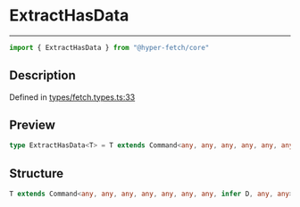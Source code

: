 

# ExtractHasData

<div class="api-docs__separator" data-reactroot="">

---

</div><div class="api-docs__import" data-reactroot="">

```ts
import { ExtractHasData } from "@hyper-fetch/core"
```

</div><div class="api-docs__section">

## Description

</div><div class="api-docs__description"><span class="api-docs__do-not-parse">



</span></div><p class="api-docs__definition">

Defined in [types/fetch.types.ts:33](https://github.com/BetterTyped/hyper-fetch/blob/2ce105c7/packages/core/src/types/fetch.types.ts#L33)

</p><div class="api-docs__section">

## Preview

</div><div class="api-docs__preview type single">

```ts
type ExtractHasData<T> = T extends Command<any, any, any, any, any, any, any, infer  D, any, any> ? D : never;
```

</div><div class="api-docs__section">

## Structure

</div><div class="api-docs__returns">

```ts
T extends Command<any, any, any, any, any, any, any, infer D, any, any> ? D : never
```

</div>
